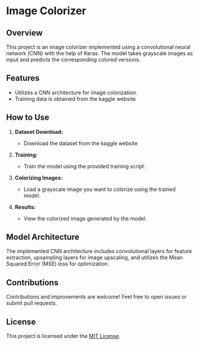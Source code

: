 # Image Colorizer

## Overview

This project is an image colorizer implemented using a convolutional neural network (CNN) with the help of Keras. The model takes grayscale images as input and predicts the corresponding colored versions.

## Features

- Utilizes a CNN architecture for image colorization.
- Training data is obtained from the kaggle website

## How to Use

1. **Dataset Download:**
   - Download the dataset from the kaggle website

2. **Training:**
   - Train the model using the provided training script.

3. **Colorizing Images:**
   - Load a grayscale image you want to colorize using the trained model.

4. **Results:**
   - View the colorized image generated by the model.

## Model Architecture

The implemented CNN architecture includes convolutional layers for feature extraction, upsampling layers for image upscaling, and utilizes the Mean Squared Error (MSE) loss for optimization.

## Contributions

Contributions and improvements are welcome! Feel free to open issues or submit pull requests.

## License

This project is licensed under the [MIT License](LICENSE).
